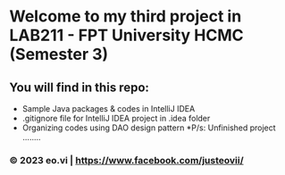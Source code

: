 # Welcome to my third project in LAB211 - FPT University HCMC (Semester 3)

## You will find in this repo:

* Sample Java packages & codes in IntelliJ IDEA
* .gitignore file for IntelliJ IDEA project in .idea folder
* Organizing codes using DAO design pattern
*P/s: Unfinished project ........

### © 2023 eo.vi | https://www.facebook.com/justeovii/
